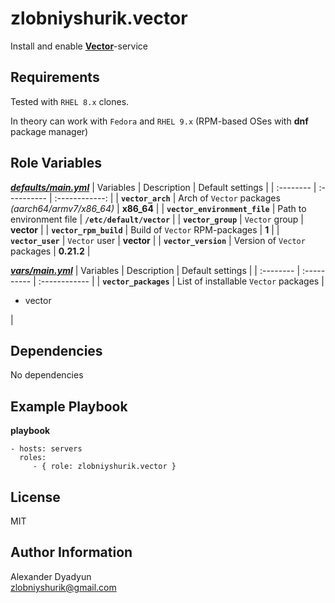 zlobniyshurik.vector
=========

Install and enable **[Vector](https://vector.dev)**-service

Requirements
------------

Tested with `RHEL 8.x` clones.  

In theory can work with `Fedora` and `RHEL 9.x` (RPM-based OSes with **dnf** package manager)

Role Variables
--------------

***[defaults/main.yml](./defaults/main.yml)***
| Variables | Description | Default settings |
| :--------  | :----------   | :------------:  |
| **`vector_arch`** | Arch of `Vector` packages *(aarch64/armv7/x86_64)* | **x86_64** |
| **`vector_environment_file`** | Path to environment file | **`/etc/default/vector`** |
| **`vector_group`** | `Vector` group | **vector** |
| **`vector_rpm_build`** | Build of `Vector` RPM-packages | **1** |
| **`vector_user`** | `Vector` user | **vector** |
| **`vector_version`** | Version of `Vector` packages | **0.21.2** |


***[vars/main.yml](./vars/main.yml)***
| Variables | Description | Default settings |
| :--------  | :----------   | :------------  |
| **`vector_packages`** | List of installable `Vector` packages | <ul><li>vector</li></ul>  |

Dependencies
------------

No dependencies

Example Playbook
----------------

**playbook**

    - hosts: servers
      roles:
         - { role: zlobniyshurik.vector }

License
-------

MIT

Author Information
------------------

Alexander Dyadyun  
zlobniyshurik@gmail.com
